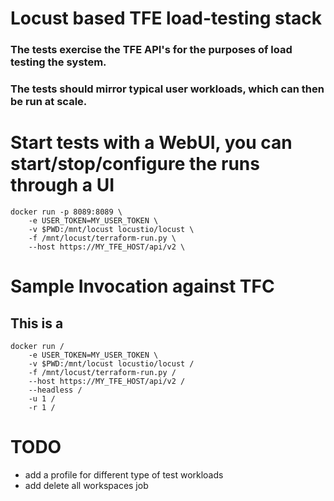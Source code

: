 # Locust based TFE load-testing stack

### The tests exercise the TFE API's for the purposes of load testing the system.

### The tests should mirror typical user workloads, which can then be run at scale.

# Start tests with a WebUI, you can start/stop/configure the runs through a UI
```
docker run -p 8089:8089 \
    -e USER_TOKEN=MY_USER_TOKEN \
    -v $PWD:/mnt/locust locustio/locust \
    -f /mnt/locust/terraform-run.py \
    --host https://MY_TFE_HOST/api/v2 \
```

# Sample Invocation against TFC
## This is a
```
docker run /
    -e USER_TOKEN=MY_USER_TOKEN \
    -v $PWD:/mnt/locust locustio/locust /
    -f /mnt/locust/terraform-run.py /
    --host https://MY_TFE_HOST/api/v2 /
    --headless /
    -u 1 /
    -r 1 /
```

# TODO
- add a profile for different type of test workloads
- add delete all workspaces job